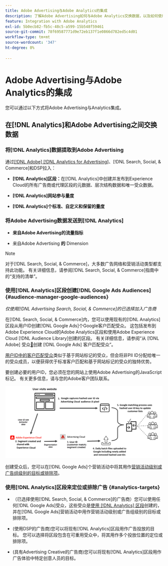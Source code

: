 ```yaml
---
title: Adobe Advertising与Adobe Analytics的集成
description: 了解Adobe Advertising如何与Adobe Analytics交换数据，以及如何使用Search、Social和Commerce中的数据。
feature: Integration with Adobe Analytics
exl-id: 5b0ecb82-fb5c-48c5-a599-15b548f59461
source-git-commit: 78f69587771d9e72eb137f1e0866d782ed5c4d01
workflow-type: tm+mt
source-wordcount: '347'
ht-degree: 0%

---
```


# Adobe Advertising与Adobe Analytics的集成

您可以通过以下方式将Adobe Advertising与Analytics集成。

## 在[!DNL Analytics]和Adobe Advertising之间交换数据

### 将[!DNL Analytics]数据提取到Adobe Advertising

通过[[!DNL Adobe] [!DNL Analytics for Advertising]](/help/integrations/analytics/overview.md)、[!DNL Search, Social, & Commerce]和DSP拉入：

* **[!DNL Analytics]区段：**&#x200B;在[!DNL Analytics]中创建并发布到Experience Cloud的所有广告商或代理区段的元数据、层次结构数据和唯一受众数据。

* **[!DNL Analytics]网站参与量度**

* **[!DNL Analytics]个标准、自定义和保留的量度**

### 将Adobe Advertising数据发送到[!DNL Analytics]

* **来自Adobe Advertising的流量指标**

* 来自Adobe Advertising **的** Dimension

>[!NOTE]
>
>对于[!DNL Search, Social, & Commerce]，大多数广告网络和营销活动类型都支持此功能。 有关详细信息，请参阅[!DNL Search, Social, & Commerce]指南中的“支持的清单”。<!-- add link when that's published in ExL -->

### 使用[!DNL Analytics]区段创建[!DNL Google Ads Audiences] {#audience-manager-google-audiences}

*仅使用[!DNL Advertising Search, Social, & Commerce]的已选择加入广告商*

<!-- Verify all -->

在[!DNL Search, Social, & Commerce]内，您可以使用现有的[!DNL Analytics]区段从用户ID创建[!DNL Google Ads]个Google客户匹配受众。 这包括发布到Adobe Experience Cloud的Adobe Analytics区段和使用Adobe Experience Cloud [!DNL Audience Library]创建的区段。 有关详细信息，请参阅“从 [!DNL Adobe] 受众[&#128279;](/help/search-social-commerce/campaign-management/campaigns/google-audience-from-adobe-audience.md)创建 [!DNL Google Ads] 客户匹配受众”。

[用户ID中的客户匹配受众](https://support.google.com/google-ads/answer/9199250)类似于基于网站标记的受众，但会将非PII ID分配给唯一的受众成员，以便获得优于标准客户匹配和基于网站标记的受众的独特优势。

要创建必要的用户ID，您必须在您的网站上使用Adobe Advertising的JavaScript标记<!-- with a user ID parameter -->。 有关更多信息，请与您的Adobe客户团队联系。

![区段创建流程](/help/integrations/assets/ad_search_user_id_pic.png)

创建受众后，您可以在[!DNL Google Ads]个营销活动中将其用作[营销活动级别或广告组级别的目标或排除项](#audience-manager-targets)。

### 使用[!DNL Analytics]区段来定位或排除广告 {#analytics-targets}

* （已选择使用[!DNL Search, Social, & Commerce]的广告商）您可以使用任何[!DNL Google Ads]受众，这些受众是[使用 [!DNL Analytics] 区段](#audience-manager-google-audiences)创建的，并在[!DNL Google Ads]营销活动中用作营销活动级别或广告组级别的目标或排除项。

* (使用DSP的广告商)您可以将现有[!DNL Analytics]区段用作广告投放的目标。 您可以选择将区段包含在可重用受众中，将其用作多个投放位置的定位或排除项。

* (具有Advertising Creative的广告商)您可以将现有[!DNL Analytics]区段用作广告体验中特定创意人员的目标。
